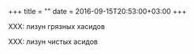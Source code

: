 +++
title = ""
date = 2016-09-15T20:53:00+03:00
+++

XXX: лизун грязных хасидов


XXX: лизун чистых асидов


